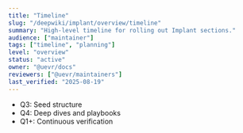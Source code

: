 ```yaml
---
title: "Timeline"
slug: "/deepwiki/implant/overview/timeline"
summary: "High-level timeline for rolling out Implant sections."
audience: ["maintainer"]
tags: ["timeline", "planning"]
level: "overview"
status: "active"
owner: "@uevr/docs"
reviewers: ["@uevr/maintainers"]
last_verified: "2025-08-19"
---
```


- Q3: Seed structure
- Q4: Deep dives and playbooks
- Q1+: Continuous verification

